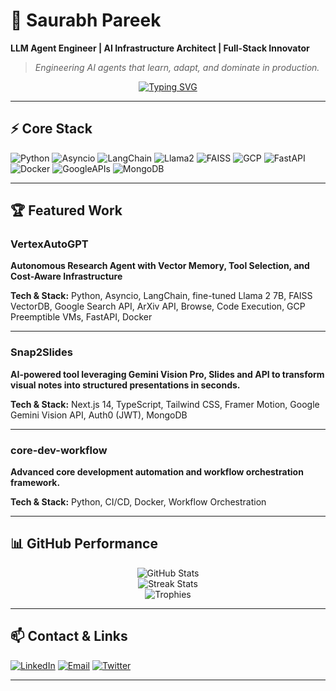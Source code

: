 <!-- ======= 🌌 Cinematic Elite GitHub Profile ======= -->

# 🌌 Saurabh Pareek  
**LLM Agent Engineer | AI Infrastructure Architect | Full-Stack Innovator**  

> *Engineering AI agents that learn, adapt, and dominate in production.*

<div align="center">

[![Typing SVG](https://readme-typing-svg.herokuapp.com?font=Fira+Code&size=22&pause=1000&color=00F7FF&center=true&vCenter=true&width=600&lines=AI+Engineer;MLOps+Specialist;Full-Stack+Innovator;Cloud+Optimizer)](https://git.io/typing-svg)  

</div>

---

## ⚡ Core Stack
![Python](https://img.shields.io/badge/Python-3776AB?style=for-the-badge&logo=python&logoColor=white)
![Asyncio](https://img.shields.io/badge/Asyncio-0055A4?style=for-the-badge)
![LangChain](https://img.shields.io/badge/LangChain-1C3C3C?style=for-the-badge&logoColor=white)
![Llama2](https://img.shields.io/badge/Llama2-7B8A93?style=for-the-badge)
![FAISS](https://img.shields.io/badge/FAISS-063970?style=for-the-badge)
![GCP](https://img.shields.io/badge/GCP-4285F4?style=for-the-badge&logo=googlecloud&logoColor=white)
![FastAPI](https://img.shields.io/badge/FastAPI-009688?style=for-the-badge&logo=fastapi&logoColor=white)
![Docker](https://img.shields.io/badge/Docker-2496ED?style=for-the-badge&logo=docker&logoColor=white)
![GoogleAPIs](https://img.shields.io/badge/Google%20APIs-4285F4?style=for-the-badge)
![MongoDB](https://img.shields.io/badge/MongoDB-47A248?style=for-the-badge)

---

## 🏆 Featured Work

### VertexAutoGPT
**Autonomous Research Agent with Vector Memory, Tool Selection, and Cost-Aware Infrastructure**

**Tech & Stack:** Python, Asyncio, LangChain, fine-tuned Llama 2 7B, FAISS VectorDB, Google Search API, ArXiv API, Browse, Code Execution, GCP Preemptible VMs, FastAPI, Docker

---

### Snap2Slides
**AI-powered tool leveraging Gemini Vision Pro, Slides and API to transform visual notes into structured presentations in seconds.**

**Tech & Stack:** Next.js 14, TypeScript, Tailwind CSS, Framer Motion, Google Gemini Vision API, Auth0 (JWT), MongoDB

---

### core-dev-workflow
**Advanced core development automation and workflow orchestration framework.**

**Tech & Stack:** Python, CI/CD, Docker, Workflow Orchestration

---

## 📊 GitHub Performance

<div align="center">

![GitHub Stats](https://github-readme-stats.vercel.app/api?username=SaurabhCodesAI&show_icons=true&theme=tokyonight&count_private=true)  
![Streak Stats](https://github-readme-streak-stats.herokuapp.com/?user=SaurabhCodesAI&theme=tokyonight)  
![Trophies](https://github-profile-trophy.vercel.app/?username=SaurabhCodesAI&theme=darkhub&margin-w=5&margin-h=5&column=4)  

</div>

---

## 📫 Contact & Links

[![LinkedIn](https://img.shields.io/badge/LinkedIn-0A66C2?style=for-the-badge&logo=linkedin&logoColor=white)](https://www.linkedin.com/in/saurabh-pareek-5b1702331)
[![Email](https://img.shields.io/badge/Email-0078D4?style=for-the-badge&logo=gmail&logoColor=white)](mailto:saurabhpareek228@gmail.com)
[![Twitter](https://img.shields.io/badge/Twitter-1DA1F2?style=for-the-badge&logo=twitter&logoColor=white)](https://x.com/Saurabh784088)

---

<!-- ======= End Elite Profile ======= -->
